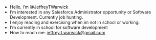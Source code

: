 - Hello, I’m @JeffreyTWarwick
- I’m interested in any Salesforce Administrator opportunity or Software Development. Currently job hunting.
- I enjoy reading and exercising when im not in school or working.
- I’m currently in school for software development
- How to reach me: jeffrey.t.warwick@gmail.com

<!---
JeffreyTWarwick/JeffreyTWarwick is a ✨ special ✨ repository because its `README.md` (this file) appears on your GitHub profile.
You can click the Preview link to take a look at your changes.
--->
